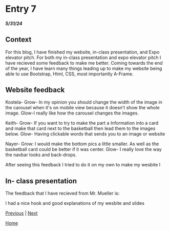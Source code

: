 # Entry 7
##### 5/31/24

## Context

For this blog, I have finished my website, in-class presentation, and Expo elevator pitch. For both my in-class presentation and expo elevator pitch I have recieved some feedback to make me better. Coming towards the end of the year, I have learn many things leading up to make my website being able to use Bootstrap, Html, CSS, most importantly A-Frame. 

## Website feedback

Kostela- Grow- In my opinion you should change the width of the image in the carousel when it's on mobile view because it doesn’t show the whole image.
Glow-I really like how the carousel changes the images.

Keith- Grow- If you want to try to make the part a Information into a card and make that card next to the basketball then lead them to the images below.
Glow- Having clickable words that sends you to an image or website

Nayer- Grow: I would make the bottom pics a little smaller. As well as the basketball card could be better if it was center.
Glow- I really love the way the navbar looks and back-drops.

After seeing this feedback I tried to do it on my own to make my wesbite l

## In- class presentation

The feedback that I have recieved from Mr. Mueller is:

I had a nice hook and good explanations of my wesbite and slides

[Previous](entry06.md) | [Next](entry08.md)

[Home](../README.md)
